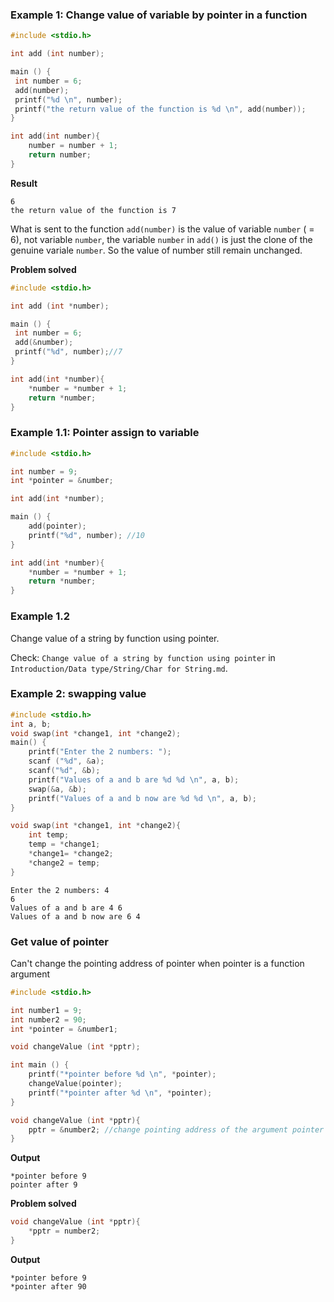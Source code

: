 ### Example 1: Change value of variable by pointer in a function

```c
#include <stdio.h>

int add (int number);

main () {
 int number = 6;
 add(number);
 printf("%d \n", number);
 printf("the return value of the function is %d \n", add(number));
}

int add(int number){
	number = number + 1;
	return number;
}
```
**Result** 
```
6 
the return value of the function is 7 
```

What is sent to the function ``add(number)`` is the value of variable ``number`` ( = 6), not variable ``number``, the variable ``number`` in ``add()`` is just the clone of the genuine variale ``number``. So the value of number still remain unchanged.

**Problem solved**

```c
#include <stdio.h>

int add (int *number);

main () {
 int number = 6;
 add(&number);
 printf("%d", number);//7
}

int add(int *number){
	*number = *number + 1;
	return *number;
}
```

### Example 1.1: Pointer assign to variable

```c
#include <stdio.h>

int number = 9;
int *pointer = &number;

int add(int *number);

main () {
    add(pointer);
    printf("%d", number); //10
}

int add(int *number){
	*number = *number + 1;
	return *number;
}
```

### Example 1.2

Change value of a string by function using pointer.

Check: ``Change value of a string by function using pointer`` in ``Introduction/Data type/String/Char for String.md``.

### Example 2: swapping value

```c
#include <stdio.h>
int a, b;
void swap(int *change1, int *change2);
main() {
	printf("Enter the 2 numbers: ");
	scanf ("%d", &a);
	scanf("%d", &b);
	printf("Values of a and b are %d %d \n", a, b);
	swap(&a, &b);
	printf("Values of a and b now are %d %d \n", a, b);
}

void swap(int *change1, int *change2){
	int temp;
	temp = *change1;
	*change1= *change2;
	*change2 = temp;
}
```
```
Enter the 2 numbers: 4
6
Values of a and b are 4 6 
Values of a and b now are 6 4 
```

### Get value of pointer

Can't change the pointing address of pointer when pointer is a function argument

```c
#include <stdio.h>

int number1 = 9;
int number2 = 90;
int *pointer = &number1;

void changeValue (int *pptr);

int main () {
    printf("*pointer before %d \n", *pointer);
    changeValue(pointer);
    printf("*pointer after %d \n", *pointer);
}

void changeValue (int *pptr){
    pptr = &number2; //change pointing address of the argument pointer
}
```
**Output**
```
*pointer before 9
pointer after 9
```

**Problem solved**

```c
void changeValue (int *pptr){
    *pptr = number2;
}
```
**Output**
```
*pointer before 9
*pointer after 90
```